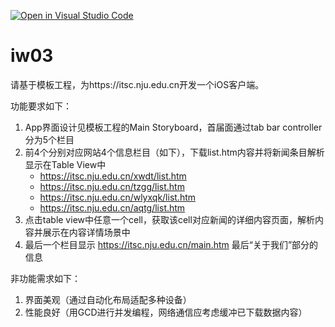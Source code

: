 [![Open in Visual Studio Code](https://classroom.github.com/assets/open-in-vscode-f059dc9a6f8d3a56e377f745f24479a46679e63a5d9fe6f495e02850cd0d8118.svg)](https://classroom.github.com/online_ide?assignment_repo_id=6103988&assignment_repo_type=AssignmentRepo)
# iw03

请基于模板工程，为https://itsc.nju.edu.cn开发一个iOS客户端。

功能要求如下：

1. App界面设计见模板工程的Main Storyboard，首届面通过tab bar controller分为5个栏目
2. 前4个分别对应网站4个信息栏目（如下），下载list.htm内容并将新闻条目解析显示在Table View中
   - https://itsc.nju.edu.cn/xwdt/list.htm
   - https://itsc.nju.edu.cn/tzgg/list.htm
   - https://itsc.nju.edu.cn/wlyxqk/list.htm
   - https://itsc.nju.edu.cn/aqtg/list.htm
3. 点击table view中任意一个cell，获取该cell对应新闻的详细内容页面，解析内容并展示在内容详情场景中
4. 最后一个栏目显示 https://itsc.nju.edu.cn/main.htm 最后“关于我们”部分的信息

非功能需求如下：
1. 界面美观（通过自动化布局适配多种设备）
2. 性能良好（用GCD进行并发编程，网络通信应考虑缓冲已下载数据内容）

